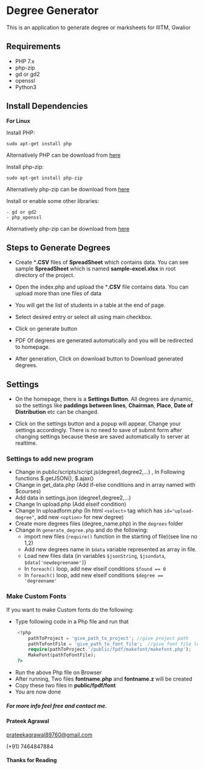 # Degree Generator
This is an application to generate degree or marksheets for IIITM, Gwalior

**Requirements**
-
- PHP 7.x
- php-zip
- gd or gd2
- openssl
- Python3

**Install Dependencies**
-
**For Linux**

Install PHP:

    sudo apt-get install php

Alternatively PHP can be download from [here](http://php.net/downloads.php)

Install php-zip:

    sudo apt-get install php-zip

Alternatively php-zip can be download from [here](https://pecl.php.net/package/zip)

Install or enable some other libraries:

    - gd or gd2
    - php_openssl

Alternatively php-zip can be download from [here](https://pecl.php.net/package/zip)

**Steps to Generate Degrees**
-
- Create ***.CSV** files of **SpreadSheet** which contains data. You can see sample **SpreadSheet** which is named **sample-excel.xlsx** in root directory of the project.

- Open the index.php and upload the ***.CSV** file contains data. You can upload more than one files of data

- You will get the list of students in a table at the end of page.

- Select desired entry or select all using main checkbox.

- Click on generate button

- PDF Of degrees are generated automatically and you will be redirected to homepage.

- After generation, Click on download button to Download generated degrees.   

**Settings**
-

- On the homepage, there is a **Settings Button**. All degrees are dynamic, so the settings like **paddings between lines**, **Chairman**, **Place**, **Date of Distribution** etc can be changed.


- Click on the settings button and a popup will appear. Change your settings accordingly. There is no need to save of submit form after changing settings because these are saved automatically to server at realtime.


### Settings to add new program


- Change in public/scripts/script.js(degree1,degree2,...) , In Following functions $.getJSON(), $.ajax()
- Change in get_data.php (Add if-else conditions and in array named with $courses)
- Add data in settings.json (degree1,degree2,...)
- Change In upload.php (Add elseif condition)
- Change In uploadform.php (In html `<select>` tag which has `id="upload-degree"`, add new `<option>` for new degree)
- Create more degrees files (degree_name.php) in the `degrees` folder
- Change in `generate_degree.php` and do the following:
  - import new files (`require()` function in the starting of file)(see line no 1,2)
  - Add new degrees name in `$data` variable represented as array in file.
  - Load new files data (in variables `$jsonString`, `$jsondata`, `$data['newdegreename']`)
  - In `foreach()` loop, add new elseif conditions `$found == 0`
  - In `foreach()` loop, add new elseif conditions `$degree == 'degreename'`


### Make Custom Fonts


If you want to make Custom fonts do the following:


- Type following code in a Php file and run that

```php
    <?php
        pathToProject = 'give_path_to_project'; //give project path
        pathToFontFile = 'give_path_to_font_file';  //give font file location
        require(pathToProject.'/public/fpdf/makefont/makefont.php');
        MakeFont(pathToFontFile);
    ?>

```

- Run the above Php file on Browser
- After running, Two files **fontname.php** and **fontname.z** will be created
- Copy these two files in **public/fpdf/font**
- You are now done


##### For more info feel free and contact me.

#### Prateek Agrawal

prateekagrawal89760@gmail.com

(+91) 7464847884

#### Thanks for Reading
